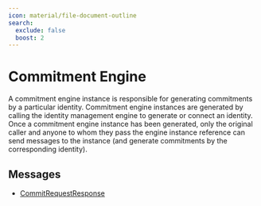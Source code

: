 ```yaml
---
icon: material/file-document-outline
search:
  exclude: false
  boost: 2
---
```


# Commitment Engine

A commitment engine instance is responsible for generating commitments by a
particular identity. Commitment engine instances are generated by calling the
identity management engine to generate or connect an identity. Once a commitment
engine instance has been generated, only the original caller and anyone to whom
they pass the engine instance reference can send messages to the instance (and
generate commitments by the corresponding identity).

## Messages

- [CommitRequestResponse](./commit-request-response.md)
